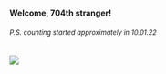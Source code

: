 #### Welcome, 704th stranger!

###### <sup>P.S. counting started approximately in 10.01.22</sup>

<img src="https://kraftwerk28.pp.ua/vcnt.png"></img>
